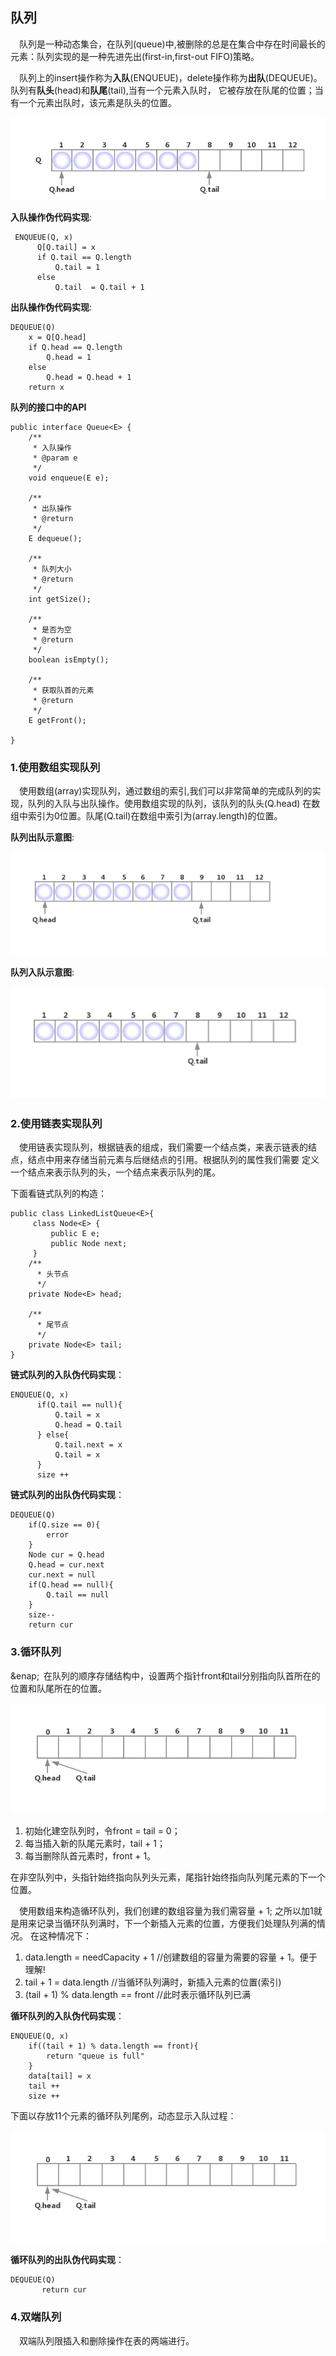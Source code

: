  ## 队列
 &ensp;&ensp;队列是一种动态集合，在队列(queue)中,被删除的总是在集合中存在时间最长的元素：队列实现的是一种先进先出(first-in,first-out FIFO)策略。
 
  &ensp;&ensp;队列上的insert操作称为**入队**(ENQUEUE)，delete操作称为**出队**(DEQUEUE)。队列有**队头**(head)和**队尾**(tail),当有一个元素入队时，
  它被存放在队尾的位置；当有一个元素出队时，该元素是队头的位置。
  
  <div align="center">
     <img src="https://github.com/FunCheney/data-structure/blob/master/src/main/java/com/fchen/datastructure/queue/image/queue1.jpg">
  </div>
  
 **入队操作伪代码实现**:
 ```
  ENQUEUE(Q, x)
       Q[Q.tail] = x
       if Q.tail == Q.length
           Q.tail = 1
       else
           Q.tail  = Q.tail + 1
  ```
 **出队操作伪代码实现**:
 ```
 DEQUEUE(Q)
     x = Q[Q.head]
     if Q.head == Q.length
         Q.head = 1
     else
         Q.head = Q.head + 1
     return x
```
**队列的接口中的API**
```
public interface Queue<E> {
    /**
     * 入队操作
     * @param e
     */
    void enqueue(E e);

    /**
     * 出队操作
     * @return
     */
    E dequeue();

    /**
     * 队列大小
     * @return
     */
    int getSize();

    /**
     * 是否为空
     * @return
     */
    boolean isEmpty();

    /**
     * 获取队首的元素
     * @return
     */
    E getFront();

}
```
 ###  1.使用数组实现队列
 &ensp;&ensp;使用数组(array)实现队列，通过数组的索引,我们可以非常简单的完成队列的实现，队列的入队与出队操作。使用数组实现的队列，该队列的队头(Q.head)
 在数组中索引为0位置。队尾(Q.tail)在数组中索引为(array.length)的位置。

**队列出队示意图**:
<div align="center">
     <img src="https://github.com/FunCheney/data-structure/blob/master/src/main/java/com/fchen/datastructure/queue/image/dequeue.gif">
  </div>

**队列入队示意图**:
  <div align="center">
     <img src="https://github.com/FunCheney/data-structure/blob/master/src/main/java/com/fchen/datastructure/queue/image/enqueue.gif">
  </div>
  
 ###  2.使用链表实现队列
 &ensp;&ensp;使用链表实现队列，根据链表的组成，我们需要一个结点类，来表示链表的结点，结点中用来存储当前元素与后继结点的引用。根据队列的属性我们需要
 定义一个结点来表示队列的头，一个结点来表示队列的尾。
 
 下面看链式队列的构造：
 ```
 public class LinkedListQueue<E>{
      class Node<E> {
          public E e;
          public Node next;
      }
     /**
       * 头节点
       */ 
     private Node<E> head;
     
     /**
       * 尾节点
       */
     private Node<E> tail;
 }
```
**链式队列的入队伪代码实现**：
```
ENQUEUE(Q, x)
      if(Q.tail == null){
          Q.tail = x
          Q.head = Q.tail
      } else{
          Q.tail.next = x
          Q.tail = x
      }
      size ++
```

**链式队列的出队伪代码实现**：
  ```
  DEQUEUE(Q)
      if(Q.size == 0){
          error
      } 
      Node cur = Q.head
      Q.head = cur.next
      cur.next = null
      if(Q.head == null){
          Q.tail == null
      }
      size--
      return cur
 ```
 ### 3.循环队列
 &enap;&ensp;在队列的顺序存储结构中，设置两个指针front和tail分别指向队首所在的位置和队尾所在的位置。
   <div align="center">
      <img src="https://github.com/FunCheney/data-structure/blob/master/src/main/java/com/fchen/datastructure/queue/image/loop0.jpg">
   </div>
   
 1. 初始化建空队列时，令front = tail = 0；
 2. 每当插入新的队尾元素时，tail + 1；
 3. 每当删除队首元素时，front + 1。
 
 在非空队列中，头指针始终指向队列头元素，尾指针始终指向队列尾元素的下一个位置。
 
 &ensp;&ensp;使用数组来构造循环队列，我们创建的数组容量为我们需容量 + 1; 之所以加1就是用来记录当循环队列满时，下一个新插入元素的位置，方便我们处理队列满的情况。
 在这种情况下：
 1. data.length = needCapacity + 1 //创建数组的容量为需要的容量 + 1。便于理解!
 2. tail + 1 = data.length  //当循环队列满时，新插入元素的位置(索引)
 3. (tail + 1) % data.length == front //此时表示循环队列已满
 
 **循环队列的入队伪代码实现**：
 ```
 ENQUEUE(Q, x)
     if((tail + 1) % data.length == front){
         return "queue is full"
     }
     data[tail] = x
     tail ++
     size ++ 
 ```
 下面以存放11个元素的循环队列尾例，动态显示入队过程：
   <div align="center">
      <img src="https://github.com/FunCheney/data-structure/blob/master/src/main/java/com/fchen/datastructure/queue/image/enloopqueue.gif">
   </div>
 
 **循环队列的出队伪代码实现**：
```
DEQUEUE(Q)
       return cur
```
 
 
 ### 4.双端队列
 &ensp;&ensp;双端队列限插入和删除操作在表的两端进行。
 
 
